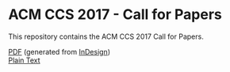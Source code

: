 # ACM CCS 2017 - Call for Papers

This repository contains the ACM CCS 2017 Call for Papers.

[PDF](/cpf.pdf) (generated from [InDesign](/cfp.indd))  
[Plain Text](/cfp.txt)

